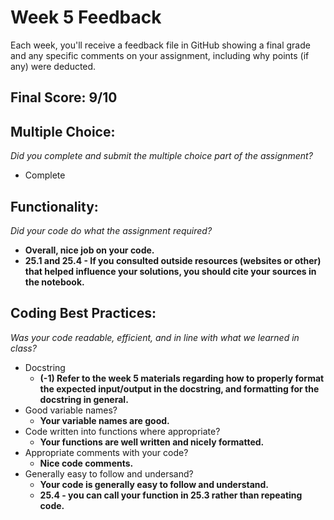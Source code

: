 # Week 5 Feedback
Each week, you'll receive a feedback file in GitHub showing a final grade and any specific comments on your assignment, including why points (if any) were deducted.


## Final Score: 9/10

## Multiple Choice:
_Did you complete and submit the multiple choice part of the assignment?_
* Complete

## Functionality: 
_Did your code do what the assignment required?_
* **Overall, nice job on your code.**
* **25.1 and 25.4 - If you consulted outside resources (websites or other) that helped influence your solutions, you should cite your sources in the notebook.**

## Coding Best Practices:
_Was your code readable, efficient, and in line with what we learned in class?_
* Docstring
  * **(-1) Refer to the week 5 materials regarding how to properly format the expected input/output in the docstring, and formatting for the docstring in general.**
* Good variable names?
  * **Your variable names are good.**
* Code written into functions where appropriate?
  * **Your functions are well written and nicely formatted.**
* Appropriate comments with your code?
  * **Nice code comments.**
* Generally easy to follow and undersand?
  * **Your code is generally easy to follow and understand.**
  * **25.4 - you can call your function in 25.3 rather than repeating code.**
